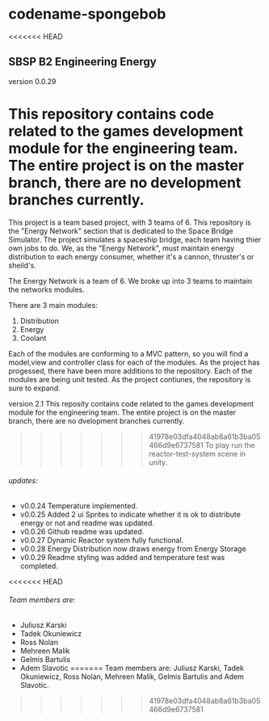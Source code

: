 # codename-spongebob

<<<<<<< HEAD
## SBSP B2 Engineering Energy

version 0.0.29

This repository contains code related to the games development module for the engineering team. 
The entire project is on the master branch, there are no development branches currently. 
=======
This project is a team based project, with 3 teams of 6. This repository is the "Energy Network" section that is dedicated to the Space Bridge Simulator. The project simulates a spaceship bridge, each team having thier own jobs to do. We, as the "Energy Network", must maintain energy distribution to each energy consumer, whether it's a cannon, thruster's or sheild's.

The Energy Network is a team of 6. We broke up into 3 teams to maintain the networks modules.

There are 3 main modules:
 1. Distribution
 2. Energy
 3. Coolant
 
Each of the modules are conforming to a MVC pattern, so you will find a model,view and controller class for each of the modules. As the project has progessed, there have been more additions to the repository. Each of the modules are being unit tested. As the project contiunes, the repository is sure to expand.

version 2.1
This reposity contains code related to the games development module for the engineering team. 
The entire project is on the master branch, there are no dvelopment branches currently. 
>>>>>>> 41978e03dfa4048ab8a61b3ba05466d9e6737581
To play run the reactor-test-system scene in unity.

###### updates:
- v0.0.24 Temperature implemented.
- v0.0.25 Added 2 ui Sprites to indicate whether it is ok to distribute energy or not and readme was updated. 
- v0.0.26 Github readme was updated.
- v0.0.27 Dynamic Reactor system fully functional.
- v0.0.28 Energy Distribution now draws energy from Energy Storage
- v0.0.29 Readme styling was added and temperature test was completed.

<<<<<<< HEAD
###### Team members are: 
- Juliusz Karski
- Tadek Okuniewicz
- Ross Nolan
- Mehreen Malik
- Gelmis Bartulis
- Adem Slavotic
=======
Team members are: Juliusz Karski, Tadek Okuniewicz, Ross Nolan, Mehreen Malik, Gelmis Bartulis and Adem Slavotic.
>>>>>>> 41978e03dfa4048ab8a61b3ba05466d9e6737581
